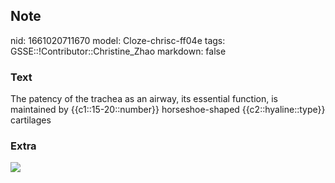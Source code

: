 ## Note
nid: 1661020711670
model: Cloze-chrisc-ff04e
tags: GSSE::!Contributor::Christine_Zhao
markdown: false

### Text
<div>
  <div>
    <div>
      <div>
        The patency of the trachea as an airway, its essential
        function, is maintained by {{c1::15-20::number}}
        horseshoe-shaped {{c2::hyaline::type}} cartilages
      </div>
    </div>
  </div>
</div>

### Extra
<img src="Screen%20Shot%202021-06-03%20at%203.39.19%20pm.png">
